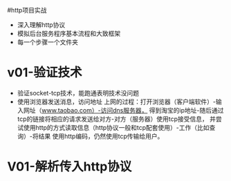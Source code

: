 #http项目实战
- 深入理解http协议
- 模拟后台服务程序基本流程和大致框架
- 每一个步骤一个文件夹

# v01-验证技术
- 验证socket-tcp技术，能跑通表明技术没问题
- 使用浏览器发送消息，访问地址
上网的过程：打开浏览器（客户端软件）-输入网址（www.taobao.com）-访问dns服务器，
得到淘宝的ip地址-随后通过tcp的链接将相应的请求发送给对方-对方（服务器）使用tcp接受信息，
并尝试使用http的方式读取信息（http协议一般和tcp配套使用）-工作（比如查询）-将结果
使用http编码，仍然使用tcp传输给用户。

# V01-解析传入http协议


